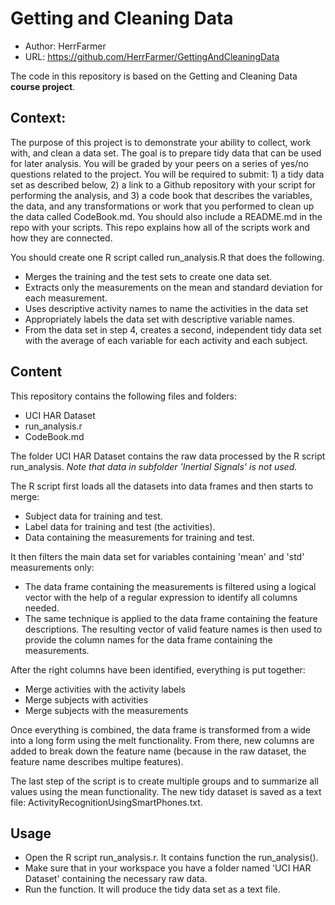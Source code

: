 # Getting and Cleaning Data


- Author: HerrFarmer
- URL: https://github.com/HerrFarmer/GettingAndCleaningData

The code in this repository is based on the Getting and Cleaning Data **course project**.

## Context:
The purpose of this project is to demonstrate your ability to collect, work with, and clean a data set. The goal is to prepare tidy data that can be used for later analysis. You will be graded by your peers on a series of yes/no questions related to the project. You will be required to submit: 1) a tidy data set as described below, 2) a link to a Github repository with your script for performing the analysis, and 3) a code book that describes the variables, the data, and any transformations or work that you performed to clean up the data called CodeBook.md. You should also include a README.md in the repo with your scripts. This repo explains how all of the scripts work and how they are connected.  

You should create one R script called run_analysis.R that does the following.

- Merges the training and the test sets to create one data set.
- Extracts only the measurements on the mean and standard deviation for each measurement. 
- Uses descriptive activity names to name the activities in the data set
- Appropriately labels the data set with descriptive variable names. 
- From the data set in step 4, creates a second, independent tidy data set with the average of each variable for each activity and each subject.

## Content
This repository contains the following files and folders:

- UCI HAR Dataset
- run_analysis.r
- CodeBook.md

The folder UCI HAR Dataset contains the raw data processed by the R script run_analysis. *Note that data in subfolder 'Inertial Signals' is not used.*

The R script first loads all the datasets into data frames and then starts to merge:

- Subject data for training and test.
- Label data for training and test (the activities).
- Data containing the measurements for training and test.

It then filters the main data set for variables containing 'mean' and 'std' measurements only:

- The data frame containing the measurements is filtered using a logical vector with the help of a regular expression to identify all columns needed.
- The same technique is applied to the data frame containing the feature descriptions. The resulting vector of valid feature names is then used to provide the column names for the data frame containing the measurements.

After the right columns have been identified, everything is put together:

- Merge activities with the activity labels
- Merge subjects with activities
- Merge subjects with the measurements

Once everything is combined, the data frame is transformed from a wide into a long form using the melt functionality. From there, new columns are added to break down the feature name (because in the raw dataset, the feature name describes multipe features).

The last step of the script is to create multiple groups and to summarize all values using the mean functionality. The new tidy dataset is saved as a text file: ActivityRecognitionUsingSmartPhones.txt.

## Usage

- Open the R script run_analysis.r. It contains function the run_analysis().
- Make sure that in your workspace you have a folder named 'UCI HAR Dataset' containing the necessary raw data.
- Run the function. It will produce the tidy data set as a text file.






